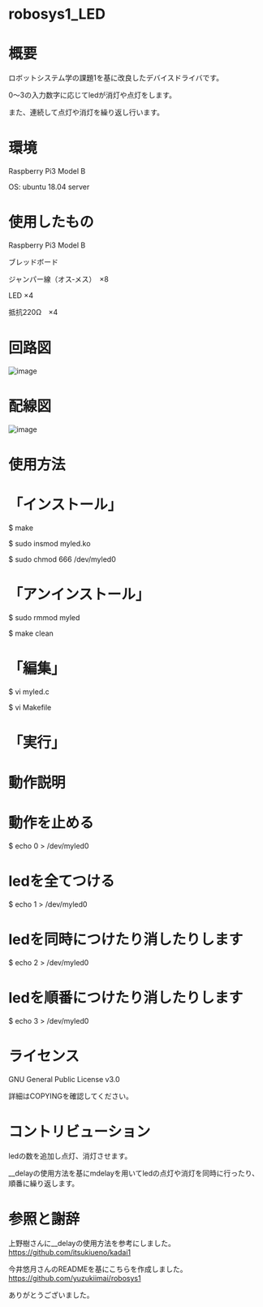 # robosys1_LED
# 概要
ロボットシステム学の課題1を基に改良したデバイスドライバです。

0～3の入力数字に応じてledが消灯や点灯をします。

また、連続して点灯や消灯を繰り返し行います。


# 環境
Raspberry Pi3 Model B

OS: ubuntu 18.04 server

# 使用したもの
Raspberry Pi3 Model B

ブレッドボード

ジャンパー線（オス‐メス）　×8

LED ×4

抵抗220Ω　×4


# 回路図
![image](https://user-images.githubusercontent.com/92083106/146666265-0cfb7829-b283-4fbc-a467-378b64bac22b.png)

# 配線図
![image](https://user-images.githubusercontent.com/92083106/146666337-f059a100-1297-4139-ac56-73ca4cd1da0a.png)




# 使用方法
# 「インストール」

$ make

$ sudo insmod myled.ko

$ sudo chmod 666 /dev/myled0

# 「アンインストール」
$ sudo rmmod myled

$ make clean

# 「編集」
$ vi myled.c

$ vi Makefile

# 「実行」

# 動作説明
# 動作を止める
$ echo 0 > /dev/myled0
# ledを全てつける
$ echo 1 > /dev/myled0 
# ledを同時につけたり消したりします
$ echo 2 > /dev/myled0 
# ledを順番につけたり消したりします
$ echo 3 > /dev/myled0 

# ライセンス
GNU General Public License v3.0

詳細はCOPYINGを確認してください。

# コントリビューション
ledの数を追加し点灯、消灯させます。

__delayの使用方法を基にmdelayを用いてledの点灯や消灯を同時に行ったり、順番に繰り返します。

# 参照と謝辞
上野樹さんに__delayの使用方法を参考にしました。　https://github.com/itsukiueno/kadai1

今井悠月さんのREADMEを基にこちらを作成しました。 https://github.com/yuzukiimai/robosys1

ありがとうございました。





